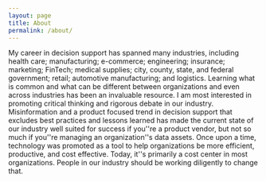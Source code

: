 ```yaml
---
layout: page
title: About
permalink: /about/
---
```


My career in decision support has spanned many industries, including health care; manufacturing; e-commerce; engineering; insurance; marketing; FinTech; medical supplies; city, county, state, and federal government; retail; automotive manufacturing; and logistics. Learning what is common and what can be different between organizations and even across industries has been an invaluable resource. I am most interested in promoting critical thinking and rigorous debate in our industry. Misinformation and a product focused trend in decision support that excludes best practices and lessons learned has made the current state of our industry well suited for success if you''re a product vendor, but not so much if you''re managing an organization''s data assets. Once upon a time, technology was promoted as a tool to help organizations be more efficient, productive, and cost effective. Today, it''s primarily a cost center in most organizations. People in our industry should be working diligently to change that.

